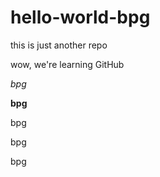 # hello-world-bpg
this is just another repo

wow, we're learning GitHub

*bpg*

**bpg**

bpg

bpg

bpg
